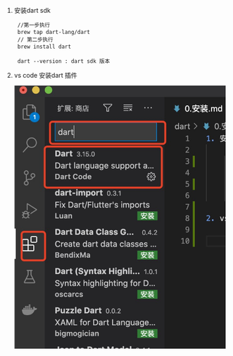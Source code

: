 1. 安装dart sdk

        //第一步执行
        brew tap dart-lang/dart
        // 第二步执行
        brew install dart

        dart --version : dart sdk 版本

2. vs code 安装dart 插件

   ![avartar](assets/dartenv.jpg)
